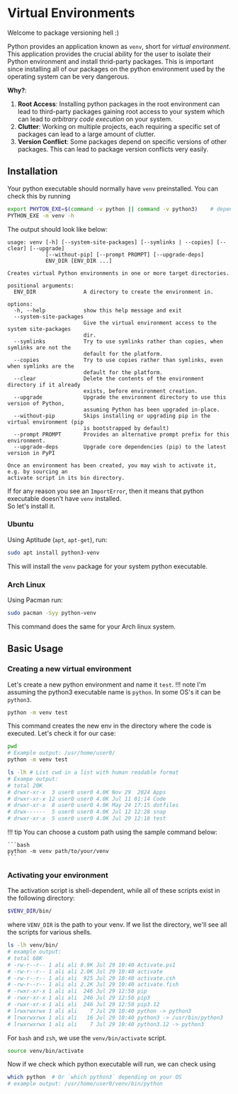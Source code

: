 # Virtual Environments

Welcome to package versioning hell :)

Python provides an application known as `venv`, short for _virtual environment_. This
application provides the crucial ability for the user to isolate their Python environment and
install thrid-party packages. This is important since installing all of our packages
on the python environment used by the operating system can be very dangerous.

**Why?**:

1. **Root Access**: Installing python packages in the root environment can lead to third-party packages
   gaining root access to your system which can lead to _arbitrary code execution_ on your system.
2. **Clutter**: Working on multiple projects, each requiring a specific set of packages can lead to a large amount of clutter.
3. **Version Conflict**: Some packages depend on specific versions of other packages. This can lead to package version conflicts
   very easily.

## Installation

Your python executable should normally have `venv` preinstalled.
You can check this by running

```bash
export PHYTON_EXE=$(command -v python || command -v python3)    # depending on you OS the exec name can be either `python` or `python3`
PYTHON_EXE -m venv -h
```

The output should look like below:

```
usage: venv [-h] [--system-site-packages] [--symlinks | --copies] [--clear] [--upgrade]
            [--without-pip] [--prompt PROMPT] [--upgrade-deps]
            ENV_DIR [ENV_DIR ...]

Creates virtual Python environments in one or more target directories.

positional arguments:
  ENV_DIR               A directory to create the environment in.

options:
  -h, --help            show this help message and exit
  --system-site-packages
                        Give the virtual environment access to the system site-packages
                        dir.
  --symlinks            Try to use symlinks rather than copies, when symlinks are not the
                        default for the platform.
  --copies              Try to use copies rather than symlinks, even when symlinks are the
                        default for the platform.
  --clear               Delete the contents of the environment directory if it already
                        exists, before environment creation.
  --upgrade             Upgrade the environment directory to use this version of Python,
                        assuming Python has been upgraded in-place.
  --without-pip         Skips installing or upgrading pip in the virtual environment (pip
                        is bootstrapped by default)
  --prompt PROMPT       Provides an alternative prompt prefix for this environment.
  --upgrade-deps        Upgrade core dependencies (pip) to the latest version in PyPI

Once an environment has been created, you may wish to activate it, e.g. by sourcing an
activate script in its bin directory.
```

If for any reason you see an `ImportError`, then it means that python executable doesn't have `venv` installed.\
So let's install it.

### Ubuntu

Using Aptitude (`apt`, `apt-get`), run:

```bash
sudo apt install python3-venv
```

This will install the `venv` package for your system python executable.

### Arch Linux

Using Pacman run:

```bash
sudo pacman -Syy python-venv
```

This command does the same for your Arch linux system.

## Basic Usage

### Creating a new virtual environment

Let's create a new python environment and name it `test`.
!!! note
    I'm assuming the python3 executable name is `python`. 
    In some OS's it can be `python3`.

```bash
python -m venv test
```

This command creates the new env in the directory where the code is executed.
Let's check it for our case:

```bash
pwd
# Example output: /usr/home/user0/
python -m venv test

ls -lh # List cwd in a list with human readable format
# Exampe output:
# total 20K
# drwxr-xr-x  3 user0 user0 4.0K Nov 29  2024 Apps
# drwxr-xr-x 12 user0 user0 4.0K Jul 11 01:14 Code
# drwxr-xr-x  8 user0 user0 4.0K May 24 17:15 dotfiles
# drwx------  5 user0 user0 4.0K Jul 12 12:28 snap
# drwxr-xr-x  5 user0 user0 4.0K Jul 29 12:18 test
```

!!! tip
    You can choose a custom path using the sample command below:

    ```bash
    python -m venv path/to/your/venv
    ```

### Activating your environment

The activation script is shell-dependent, while all of these scripts exist in the following 
directory:
```bash
$VENV_DIR/bin/
```
where `VENV_DIR` is the path to your venv. If we list the directory, we'll see
all the scripts for various shells.
```bash
ls -lh venv/bin/
# example output:
# total 68K
# -rw-r--r-- 1 ali ali 8.9K Jul 29 10:40 Activate.ps1
# -rw-r--r-- 1 ali ali 2.0K Jul 29 10:40 activate
# -rw-r--r-- 1 ali ali  925 Jul 29 10:40 activate.csh
# -rw-r--r-- 1 ali ali 2.2K Jul 29 10:40 activate.fish
# -rwxr-xr-x 1 ali ali  246 Jul 29 12:50 pip
# -rwxr-xr-x 1 ali ali  246 Jul 29 12:50 pip3
# -rwxr-xr-x 1 ali ali  246 Jul 29 12:50 pip3.12
# lrwxrwxrwx 1 ali ali    7 Jul 29 10:40 python -> python3
# lrwxrwxrwx 1 ali ali   16 Jul 29 10:40 python3 -> /usr/bin/python3
# lrwxrwxrwx 1 ali ali    7 Jul 29 10:40 python3.12 -> python3
```
For `bash` and `zsh`, we use the `venv/bin/activate` script.
```bash
source venv/bin/activate
```
Now if we check which python executable will run, we can check using
```bash
which python  # Or `which python3` depending on your OS
# example output: /usr/home/user0/venv/bin/python
```

